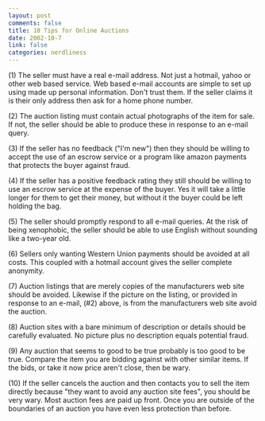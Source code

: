 ```yaml
--- 
layout: post
comments: false
title: 10 Tips for Online Auctions
date: 2002-10-7
link: false
categories: nerdliness
---
```

(1) The seller must have a real e-mail address. Not just a hotmail, yahoo or other web based service. Web based e-mail accounts are simple to set up using made up personal information. Don't trust them. If the seller claims it is their only address then ask for a home phone number.

(2) The auction listing must contain actual photographs of the item for sale. If not, the seller should be able to produce these in response to an e-mail query.

(3) If the seller has no feedback ("I'm new") then they should be willing to accept the use of an escrow service or a program like amazon payments that protects the buyer against fraud.

(4) If the seller has a positive feedback rating they still should be willing to use an escrow service at the expense of the buyer. Yes it will take a little longer for them to get their money, but without it the buyer could be left holding the bag.

(5) The seller should promptly respond to all e-mail queries. At the risk of being xenophobic, the seller should be able to use English without sounding like a two-year old.

(6) Sellers only wanting Western Union payments should be avoided at all costs. This coupled with a hotmail account gives the seller complete anonymity.

(7) Auction listings that are merely copies of the manufacturers web site should be avoided. Likewise if the picture on the listing, or provided in response to an e-mail, (#2) above, is from the manufacturers web site avoid the auction.

(8) Auction sites with a bare minimum of description or details should be carefully evaluated. No picture plus no description equals potential fraud.

(9) Any auction that seems to good to be true probably is too good to be true. Compare the item you are bidding against with other similar items. If the bids, or take it now price aren't close, then be wary.

(10) If the seller cancels the auction and then contacts you to sell the item directly because "they want to avoid any auction site fees", you should be very wary. Most auction fees are paid up front. Once you are outside of the boundaries of an auction you have even less protection than before.
